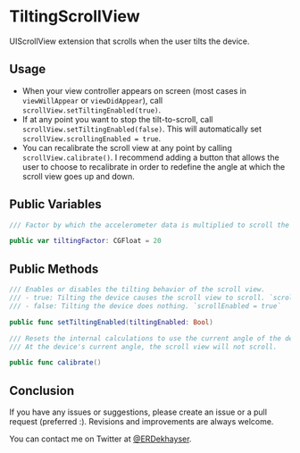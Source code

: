 TiltingScrollView
========

UIScrollView extension that scrolls when the user tilts the device.

## Usage

- When your view controller appears on screen (most cases in `viewWillAppear` or `viewDidAppear`), call `scrollView.setTiltingEnabled(true)`.
- If at any point you want to stop the tilt-to-scroll, call `scrollView.setTiltingEnabled(false)`. This will automatically set `scrollView.scrollingEnabled = true`.
- You can recalibrate the scroll view at any point by calling `scrollView.calibrate()`. I recommend adding a button that allows the user to choose to recalibrate in order to redefine the angle at which the scroll view goes up and down.

## Public Variables

```swift
/// Factor by which the accelerometer data is multiplied to scroll the view. Larger values cause faster scrolling.

public var tiltingFactor: CGFloat = 20
```

## Public Methods

```swift
/// Enables or disables the tilting behavior of the scroll view.
/// - true: Tilting the device causes the scroll view to scroll. `scrollingEnabled = false`
/// - false: Tilting the device does nothing. `scrollEnabled = true`

public func setTiltingEnabled(tiltingEnabled: Bool)
```

```swift
/// Resets the internal calculations to use the current angle of the device as the reference point.
/// At the device's current angle, the scroll view will not scroll.

public func calibrate()
```

## Conclusion

If you have any issues or suggestions, please create an issue or a pull request (preferred :). Revisions and improvements are always welcome.

You can contact me on Twitter at [@ERDekhayser](https://twitter.com/ERDekhayser).
